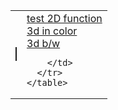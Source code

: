 <html>
  <body>
    <table>
      <tr>
        <td><canvas id="myCanvas" width="100" height="100" style="border:1px solid"></canvas></td>
        <td>
            <a href="2d.html" target="_new">test 2D function</a><br>
            <a href="3d-color.html" target="_new">3d in color</a><br>
            <a href="3d.html" target="_new">3d b/w</a><br>
            
        </td>
      </tr>
    </table>
  </body>
</html>
